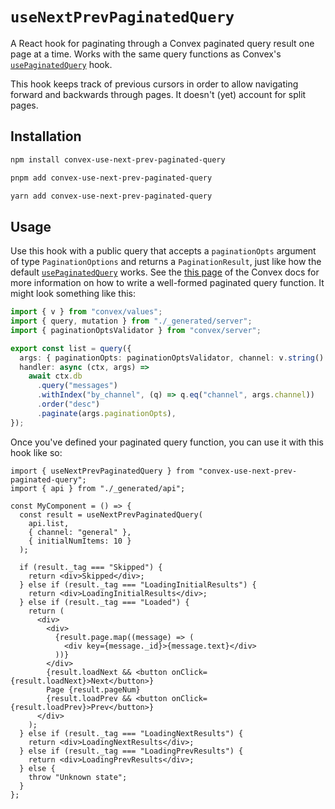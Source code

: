 # `useNextPrevPaginatedQuery`

A React hook for paginating through a Convex paginated query result one page at a time. Works with the same query functions as Convex's [`usePaginatedQuery`](https://docs.convex.dev/api/modules/react#usepaginatedquery) hook.

This hook keeps track of previous cursors in order to allow navigating forward and backwards through pages. It doesn't (yet) account for split pages.

## Installation

```bash
npm install convex-use-next-prev-paginated-query
```

```bash
pnpm add convex-use-next-prev-paginated-query
```

```bash
yarn add convex-use-next-prev-paginated-query
```

## Usage

Use this hook with a public query that accepts a `paginationOpts` argument of type `PaginationOptions` and returns a `PaginationResult`, just like how the default [`usePaginatedQuery`](https://docs.convex.dev/api/modules/react#usepaginatedquery) works. See the [this page](https://docs.convex.dev/database/pagination#writing-paginated-query-functions) of the Convex docs for more information on how to write a well-formed paginated query function. It might look something like this:

```ts
import { v } from "convex/values";
import { query, mutation } from "./_generated/server";
import { paginationOptsValidator } from "convex/server";

export const list = query({
  args: { paginationOpts: paginationOptsValidator, channel: v.string() },
  handler: async (ctx, args) =>
    await ctx.db
      .query("messages")
      .withIndex("by_channel", (q) => q.eq("channel", args.channel))
      .order("desc")
      .paginate(args.paginationOpts),
});
```

Once you've defined your paginated query function, you can use it with this hook like so:

```tsx
import { useNextPrevPaginatedQuery } from "convex-use-next-prev-paginated-query";
import { api } from "./_generated/api";

const MyComponent = () => {
  const result = useNextPrevPaginatedQuery(
    api.list,
    { channel: "general" },
    { initialNumItems: 10 }
  );

  if (result._tag === "Skipped") {
    return <div>Skipped</div>;
  } else if (result._tag === "LoadingInitialResults") {
    return <div>LoadingInitialResults</div>;
  } else if (result._tag === "Loaded") {
    return (
      <div>
        <div>
          {result.page.map((message) => (
            <div key={message._id}>{message.text}</div>
          ))}
        </div>
        {result.loadNext && <button onClick={result.loadNext}>Next</button>}
        Page {result.pageNum}
        {result.loadPrev && <button onClick={result.loadPrev}>Prev</button>}
      </div>
    );
  } else if (result._tag === "LoadingNextResults") {
    return <div>LoadingNextResults</div>;
  } else if (result._tag === "LoadingPrevResults") {
    return <div>LoadingPrevResults</div>;
  } else {
    throw "Unknown state";
  }
};
```
